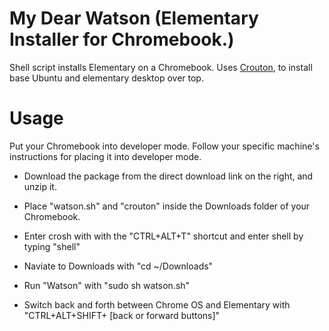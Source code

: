 My Dear Watson (Elementary Installer for Chromebook.)
============

Shell script installs  Elementary on a Chromebook. Uses <a href="https://github.com/dnschneid/crouton"> Crouton<a>, to install base Ubuntu and elementary desktop over top.

Usage
============

 Put your Chromebook into developer mode. Follow your specific machine's instructions for placing it into developer mode.

   + Download the package from the direct download link on the right, and unzip it.
    
   + Place "watson.sh" and "crouton" inside the Downloads folder of your Chromebook.
    
   + Enter crosh with with the "CTRL+ALT+T" shortcut and enter shell by typing "shell"
    
   + Naviate to Downloads with "cd ~/Downloads"
    
   + Run "Watson" with "sudo sh watson.sh"
    
   + Switch back and forth between Chrome OS and Elementary with "CTRL+ALT+SHIFT+ [back or forward buttons]"
